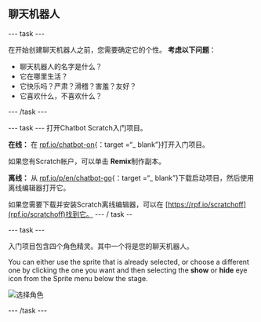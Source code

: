 ## 聊天机器人

\--- task \---

在开始创建聊天机器人之前，您需要确定它的个性。 **考虑以下问题**：

+ 聊天机器人的名字是什么？
+ 它在哪里生活？
+ 它快乐吗？严肃？滑稽？害羞？友好？
+ 它喜欢什么，不喜欢什么？

\--- /task \---

\--- task \--- 打开Chatbot Scratch入门项目。

**在线：** 在 [rpf.io/chatbot-on](http://rpf.io/chatbot-on){：target =“_ blank”}打开入门项目。

如果您有Scratch帐户，可以单击 **Remix**制作副本。

**离线：** 从 [rpf.io/p/en/chatbot-go](http://rpf.io/p/en/chatbot-go){：target =“_ blank”}下载启动项目，然后使用离线编辑器打开它。

如果您需要下载并安装Scratch离线编辑器，可以在 [https://rpf.io/scratchoff](rpf.io/scratchoff)找到它。 \--- / task --

\--- task \---

入门项目包含四个角色精灵。其中一个将是您的聊天机器人。

You can either use the sprite that is already selected, or choose a different one by clicking the one you want and then selecting the **show** or **hide** eye icon from the Sprite menu below the stage.

![选择角色](images/chatbot-characters.png)

\--- /task \---